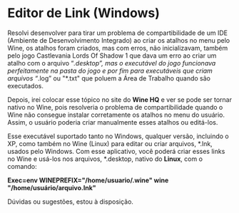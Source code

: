 # Editor de Link (Windows)

Resolvi desenvolver para tirar um problema de compartibilidade de um IDE (Ambiente de Desenvolvimento Integrado) ao criar os atalhos no menu pelo Wine, os atalhos foram criados, mas com erros, não inicializavam, também pelo jogo Castlevania Lords Of Shadow 1 que dava um erro ao criar um atalho com o arquivo “*.desktop”, mas o executável do jogo funcionava perfeitamente na pasta do jogo e por fim para executáveis que criam arquivos “*.log” ou "*.txt" que poluem a Área de Trabalho quando são executados.

Depois, irei colocar esse tópico no site do **Wine HQ** e ver se pode ser tornar nativo no Wine, pois resolveria o problema de compartibilidade quando o Wine não consegue instalar corretamente os atalhos no menu do usuário. Assim, o usuário poderia criar manualmente esses atalhos ou editá-los.

Esse executável suportado tanto no Windows, qualquer versão, incluindo o XP, como também no Wine (Linux) para editar ou criar arquivos, *.lnk, usados pelo Windows. Com esse aplicativo, você poderá criar esses links no Wine e usá-los nos arquivos, *.desktop, nativo do **Linux**, com o comando:

**Exec=env WINEPREFIX="/home/usuario/.wine" wine "/home/usuário/arquivo.lnk"**

Dúvidas ou sugestões, estou à disposição.
